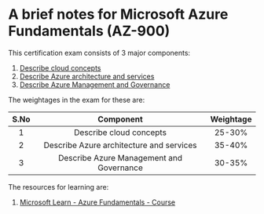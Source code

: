 # A brief notes for Microsoft Azure Fundamentals (AZ-900)

This certification exam consists of 3 major components:

1. [Describe cloud concepts](./resources/cloud_concepts.html)
2. [Describe Azure architecture and services](./resources/architecture_services.html)
3. [Describe Azure Management and Governance](./resources/management_governance.html)

The weightages in the exam for these are:

| S.No |                Component                 | Weightage |
| :--: | :--------------------------------------: | :-------: |
|  1   |         Describe cloud concepts          |  25-30%   |
|  2   | Describe Azure architecture and services |  35-40%   |
|  3   | Describe Azure Management and Governance |  30-35%   |

The resources for learning are:

1. [Microsoft Learn - Azure Fundamentals - Course](https://learn.microsoft.com/en-us/training/courses/az-900t00/)
